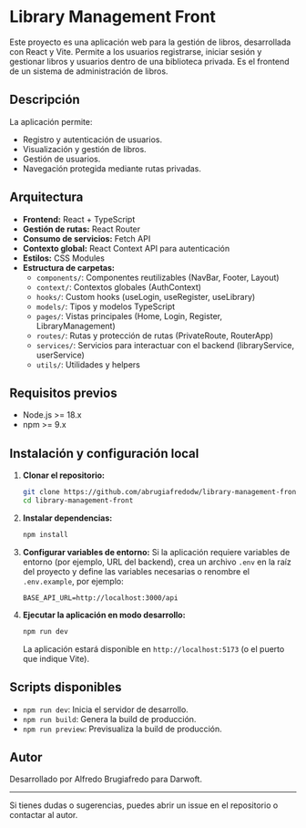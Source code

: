 
# Library Management Front

Este proyecto es una aplicación web para la gestión de libros, desarrollada con React y Vite. Permite a los usuarios registrarse, iniciar sesión y gestionar libros y usuarios dentro de una biblioteca privada. Es el frontend de un sistema de administración de libros.

## Descripción

La aplicación permite:
- Registro y autenticación de usuarios.
- Visualización y gestión de libros.
- Gestión de usuarios.
- Navegación protegida mediante rutas privadas.

## Arquitectura

- **Frontend:** React + TypeScript
- **Gestión de rutas:** React Router
- **Consumo de servicios:** Fetch API
- **Contexto global:** React Context API para autenticación
- **Estilos:** CSS Modules
- **Estructura de carpetas:**
  - `components/`: Componentes reutilizables (NavBar, Footer, Layout)
  - `context/`: Contextos globales (AuthContext)
  - `hooks/`: Custom hooks (useLogin, useRegister, useLibrary)
  - `models/`: Tipos y modelos TypeScript
  - `pages/`: Vistas principales (Home, Login, Register, LibraryManagement)
  - `routes/`: Rutas y protección de rutas (PrivateRoute, RouterApp)
  - `services/`: Servicios para interactuar con el backend (libraryService, userService)
  - `utils/`: Utilidades y helpers

## Requisitos previos

- Node.js >= 18.x
- npm >= 9.x

## Instalación y configuración local

1. **Clonar el repositorio:**
   ```bash
   git clone https://github.com/abrugiafredodw/library-management-front.git
   cd library-management-front
   ```

2. **Instalar dependencias:**
   ```bash
   npm install
   ```

3. **Configurar variables de entorno:**
   Si la aplicación requiere variables de entorno (por ejemplo, URL del backend), crea un archivo `.env` en la raíz del proyecto y define las variables necesarias o renombre el `.env.example`, por ejemplo:
   ```env
   BASE_API_URL=http://localhost:3000/api
   ```

4. **Ejecutar la aplicación en modo desarrollo:**
   ```bash
   npm run dev
   ```
   La aplicación estará disponible en `http://localhost:5173` (o el puerto que indique Vite).

## Scripts disponibles

- `npm run dev`: Inicia el servidor de desarrollo.
- `npm run build`: Genera la build de producción.
- `npm run preview`: Previsualiza la build de producción.

## Autor

Desarrollado por Alfredo Brugiafredo para Darwoft.

---

Si tienes dudas o sugerencias, puedes abrir un issue en el repositorio o contactar al autor.
